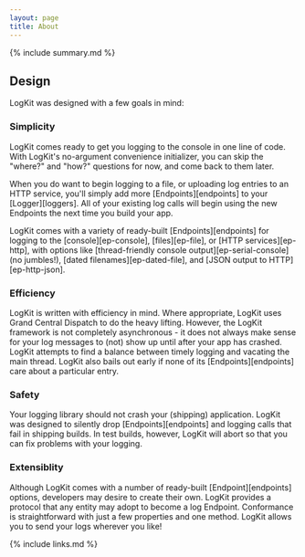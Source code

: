 ```yaml
---
layout: page
title: About
---
```


{% include summary.md %}

## Design

LogKit was designed with a few goals in mind:

### Simplicity

LogKit comes ready to get you logging to the console in one line of code. With LogKit's no-argument convenience initializer, you can skip the "where?" and "how?" questions for now, and come back to them later.

When you do want to begin logging to a file, or uploading log entries to an HTTP service, you'll simply add more [Endpoints][endpoints] to your [Logger][loggers]. All of your existing log calls will begin using the new Endpoints the next time you build your app.

LogKit comes with a variety of ready-built [Endpoints][endpoints] for logging to the [console][ep-console], [files][ep-file], or [HTTP services][ep-http], with options like [thread-friendly console output][ep-serial-console] (no jumbles!), [dated filenames][ep-dated-file], and [JSON output to HTTP][ep-http-json].

### Efficiency

LogKit is written with efficiency in mind. Where appropriate, LogKit uses Grand Central Dispatch to do the heavy lifting. However, the LogKit framework is not completely asynchronous - it does not always make sense for your log messages to (not) show up until after your app has crashed. LogKit attempts to find a balance between timely logging and vacating the main thread. LogKit also bails out early if none of its [Endpoints][endpoints] care about a particular entry.

### Safety

Your logging library should not crash your (shipping) application. LogKit was designed to silently drop [Endpoints][endpoints] and logging calls that fail in shipping builds. In test builds, however, LogKit will abort so that you can fix problems with your logging.

### Extensiblity

Although LogKit comes with a number of ready-built [Endpoint][endpoints] options, developers may desire to create their own. LogKit provides a protocol that any entity may adopt to become a log Endpoint. Conformance is straightforward with just a few properties and one method. LogKit allows you to send your logs wherever you like!


{% include links.md %}
